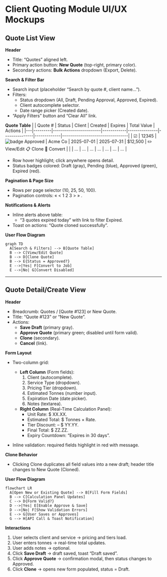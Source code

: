 # Client Quoting Module UI/UX Mockups

## Quote List View

**Header**
- Title: “Quotes” aligned left.
- Primary action button: **New Quote** (top-right, primary color).
- Secondary actions: **Bulk Actions** dropdown (Export, Delete).

**Search & Filter Bar**
- Search input (placeholder “Search by quote #, client name…”).
- Filters:
  - Status dropdown (All, Draft, Pending Approval, Approved, Expired).
  - Client autocomplete selector.
  - Date range picker (Created date).
- “Apply Filters” button and “Clear All” link.

**Quote Table**
|   | Quote # | Status                 | Client     | Created       | Expires       | Total Value | Actions                         |
|---|---------|------------------------|------------|---------------|---------------|-------------|---------------------------------|
| ☑ | 12345   | ![badge](#) Approved   | Acme Co    | 2025-07-01    | 2025-07-31    | $12,500     | ✏️ View/Edit  📋 Clone  🧳 Convert |
|   | ...     | ...                    | ...        | ...           | ...           | ...         | ...                             |

- Row hover highlight; click anywhere opens detail.
- Status badges colored: Draft (gray), Pending (blue), Approved (green), Expired (red).

**Pagination & Page Size**
- Rows per page selector (10, 25, 50, 100).
- Pagination controls: « < 1 2 3 > » .

**Notifications & Alerts**
- Inline alerts above table:
  - “3 quotes expired today” with link to filter Expired.
- Toast on actions: “Quote cloned successfully”.

**User Flow Diagram**
```mermaid
graph TD
  A[Search & Filters] --> B[Quote Table]
  B --> C[View/Edit Quote]
  B --> D[Clone Quote]
  B --> E{Status = Approved?}
  E -->|Yes| F[Convert to Job]
  E -->|No| G[Convert Disabled]
```

---

## Quote Detail/Create View

**Header**
- Breadcrumb: Quotes / [Quote #123] or New Quote.
- Title: “Quote #123” or “New Quote”.
- Actions:  
  - **Save Draft** (primary gray).  
  - **Approve Quote** (primary green; disabled until form valid).  
  - **Clone** (secondary).  
  - **Cancel** (link).

**Form Layout**
- Two-column grid:
  - **Left Column** (Form fields):
    1. Client (autocomplete).
    2. Service Type (dropdown).
    3. Pricing Tier (dropdown).
    4. Estimated Tonnes (number input).
    5. Expiration Date (date picker).
    6. Notes (textarea).
  - **Right Column** (Real-Time Calculation Panel):
    - Unit Rate: $ XX.XX.
    - Estimated Total: $ Tonnes × Rate.
    - Tier Discount: – $ YY.YY.
    - Final Total: $ ZZ.ZZ.
    - Expiry Countdown: “Expires in 30 days”.

- Inline validation: required fields highlight in red with message.

**Clone Behavior**
- Clicking Clone duplicates all field values into a new draft; header title changes to New Quote (Cloned).

**User Flow Diagram**
```mermaid
flowchart LR
  A[Open New or Existing Quote] --> B[Fill Form Fields]
  B --> C[Calculation Panel Updates]
  C --> D{Form Valid?}
  D -->|Yes| E[Enable Approve & Save]
  D -->|No| F[Show Validation Errors]
  E --> G[User Saves or Approves]
  G --> H[API Call & Toast Notification]
```

**Interactions**
1. User selects client and service → pricing and tiers load.
2. User enters tonnes → real-time total updates.
3. User adds notes → optional.
4. Click **Save Draft** → draft saved, toast “Draft saved”.
5. Click **Approve Quote** → confirmation modal, then status changes to Approved.
6. Click **Clone** → opens new form populated, status = Draft.
